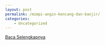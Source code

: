 ```yaml
---
layout: post
permalink: /mimpi-angin-kencang-dan-banjir/
categories:
    - Uncategorized
---
```


[Baca Selengkapnya](/05)